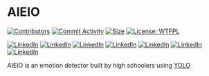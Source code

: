 # AIEIO

[![Contributors](https://img.shields.io/github/contributors/zikegcwk/aicamp)](https://github.com/zikegcwk/aicamp/graphs/contributors)
[![Commit Activity](https://img.shields.io/github/commit-activity/w/zikegcwk/aicamp)](https://github.com/zikegcwk/aicamp/graphs/contributors)
[![Size](https://img.shields.io/github/repo-size/zikegcwk/aicamp)](https://github.com/zikegcwk/aicamp)
[![License: WTFPL](https://img.shields.io/github/license/zikegcwk/aicamp)](https://github.com/zikegcwk/aicamp/blob/master/license.txt)  

[![LinkedIn][linkedin-shield]][linkedin-url]
[![LinkedIn][linkedin-shield]][linkedin-url1]
[![LinkedIn][linkedin-shield]][linkedin-url2]
[![LinkedIn][linkedin-shield]][linkedin-url3]
[![LinkedIn][linkedin-shield]][linkedin-url4]
[![LinkedIn][linkedin-shield]][linkedin-url5]
[![LinkedIn][linkedin-shield]][linkedin-url6]


AIEIO is an emotion detector built by high schoolers using [YOLO](https://pjreddie.com/darknet/yolo/)


[linkedin-shield]: https://img.shields.io/badge/-LinkedIn-black.svg?style=flat-square&logo=linkedin&colorB=555
[linkedin-url]: https://www.linkedin.com/in/michaelkezhang/
[linkedin-url1]: https://www.linkedin.com/in/azzurraying/
[linkedin-url2]: https://www.linkedin.com/in/aryansh-chikkere-36b39918b/
[linkedin-url3]: https://www.linkedin.com/in/beatrice-mihalache-2bb39a18b/
[linkedin-url4]: https://www.linkedin.com/in/clement-ou-193a2a149/
[linkedin-url5]: https://www.linkedin.com/in/muti-shuman-b574a9158/
[linkedin-url6]: https://www.linkedin.com/in/thomas-chen-82239918b/
